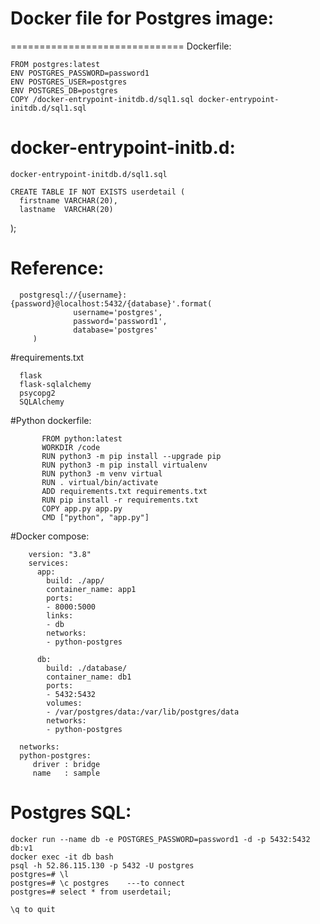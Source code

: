 


# Docker file for Postgres image:
  ==============================
Dockerfile:

    FROM postgres:latest
    ENV POSTGRES_PASSWORD=password1
    ENV POSTGRES_USER=postgres
    ENV POSTGRES_DB=postgres
    COPY /docker-entrypoint-initdb.d/sql1.sql docker-entrypoint-initdb.d/sql1.sql


docker-entrypoint-initb.d:
=========================
    docker-entrypoint-initdb.d/sql1.sql

    CREATE TABLE IF NOT EXISTS userdetail (
      firstname VARCHAR(20),
      lastname  VARCHAR(20)
);




# Reference:

      postgresql://{username}:{password}@localhost:5432/{database}'.format(
                  username='postgres',
                  password='password1',
                  database='postgres'
         )
         
#requirements.txt

      flask
      flask-sqlalchemy
      psycopg2
      SQLAlchemy



#Python dockerfile:

           FROM python:latest
           WORKDIR /code
           RUN python3 -m pip install --upgrade pip
           RUN python3 -m pip install virtualenv
           RUN python3 -m venv virtual
           RUN . virtual/bin/activate
           ADD requirements.txt requirements.txt
           RUN pip install -r requirements.txt
           COPY app.py app.py
           CMD ["python", "app.py"]



#Docker compose:


        version: "3.8"
        services:
          app:
            build: ./app/
            container_name: app1
            ports:
            - 8000:5000
            links:
            - db
            networks:
            - python-postgres

          db:
            build: ./database/
            container_name: db1
            ports:
            - 5432:5432
            volumes:
            - /var/postgres/data:/var/lib/postgres/data
            networks:
            - python-postgres

      networks:
      python-postgres:
         driver : bridge
         name   : sample



# Postgres SQL:

    docker run --name db -e POSTGRES_PASSWORD=password1 -d -p 5432:5432 db:v1
    docker exec -it db bash
    psql -h 52.86.115.130 -p 5432 -U postgres
    postgres=# \l
    postgres=# \c postgres    ---to connect
    postgres=# select * from userdetail;
    
    \q to quit

